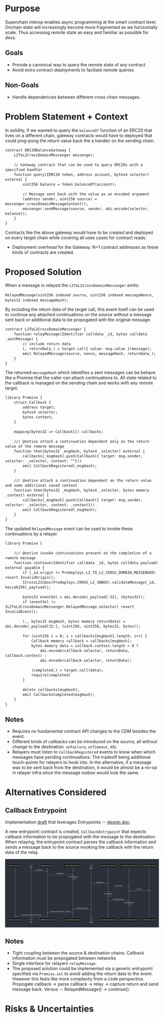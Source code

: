# Purpose

Superchain interop enables async programming at the smart contract level. Onchain state will increasingly become more fragmented as we horizontally scale. Thus accessing remote state as easy and familiar as possible for devs.

## Goals

- Provide a canonical way to query the remote state of any contract
- Avoid extra contract deployments to faciliate remote queries

## Non-Goals

- Handle dependencies between different cross chain messages.

# Problem Statement + Context

In solidity, if we wanted to query the `balanceOf` function of an ERC20 that lives on a different chain, gateway contracts would have to deployed that could ping-pong the return value back the a handler on the sending chain.

```solidity
contract ERC20BalanceGateway {
    L2ToL2CrossDomainMessenger messenger;

    // Gateway contract that can be used to query ERC20s with a specified handler
    function query(IERC20 token, address account, bytes4 selector) external {
        uint256 balance = token.balanceOf(account);

        // Message sent back with the value as an encoded argument
        (address sender, uint256 source) = messenger.crossDomainMessageContext();
        messenger.sendMessage(source, sender, abi.encode(selector, balance));
    }
}
```

Contracts like the above gateway would have to be created and deployed on every target chain while covering all uses cases for contract reads.

- Deployment overhead for the Gateway. N+1 contract addresses as these kinds of contracts are created.

# Proposed Solution

When a message is relayed the `L2ToL2CrossDomainMessenger` emits:

`RelayedMessage(uint256 indexed source, uint256 indexed messageNonce, bytes32 indexed messageHash);`

By including the return data of the target call, this event itself can be used to continue any attached continuations on the source without a message sent back or additional data to be propogated with the original message.

```solidity
contract L2ToL2CrossDomainMessenger {
    function relayMessage(Identifier calldata _id, bytes calldata _sentMessage) {
        // include return data
        (, returnData_) = target.call{ value: msg.value }(message);
        emit RelayedMessage(source, nonce, messageHash, returnData_);
    }
}
```

The returned `messageHash` which identifies a sent messages can be behave like a Promise that the caller can attach continuations to. All state
related to the callback is managed on the sending chain and works with any remote target.

```solidity
library Promise {
    struct Callback {
        address target;
        bytes4 selector;
        bytes context;
    }

    mapping(bytes32 => Callback[]) callbacks;

    /// @notice attach a continuation dependent only on the return value of the remote message
    function then(bytes32 _msgHash, bytes4 _selector) external {
        callbacks[_msgHash].push(Callback({ target: msg.sender, selector: _selector, context: ""}))
        emit CallbackRegistered(_msgHash);
    }

    /// @notice attach a continuation dependent on the return value and some additional saved context
    function then(bytes32 _msgHash, bytes4 _selector, bytes memory _context) external {
        callbacks[_msgHash].push(Callback({ target: msg.sender, selector: _selector, context: _context}))
        emit CallbackRegistered(_msgHash);
    }
}
```

The updated `RelayedMessage` event can be used to invoke these continuations by a relayer.

```solidity
library Promise {

    /// @notice invoke continuations present on the completion of a remote message
    function continue(Identifier calldata _id, bytes calldata payload) external payable {
        if (_id.origin != Predeploys.L2_TO_L2_CROSS_DOMAIN_MESSENGER) revert InvalidOrigin();
        ICrossL2Inbox(Predeploys.CROSS_L2_INBOX).validateMessage(_id, keccak256(_payload));

        bytes32 eventSel = abi.decode(_payload[:32], (bytes32));
        if (eventSel != IL2ToL2CrossDomainMessenger.RelayedMessage.selector) revert InvalidEvent();

        (,, bytes32 msgHash, bytes memory returnData) = abi.decode(_payload[32:], (uint256, uint256, bytes32, bytes));

        for (uint256 i = 0; i < callbacks[msgHash].length; i++) {
            Callback memory callback = callbacks[msgHash];
            bytes memory data = callback.context.length > 0 ?
                abi.encode(callback.selector, returnData, callback.context) :
                abi.encode(callback.selector, returnData);

            (completed,) = target.call(data);
            require(completed)
        }

        delete callbacks[msgHash];
        emit CallbacksCompleted(msgHash);
    }
}
```

## Notes

- Requires no fundamental contract API changes to the CDM besides the event.
- Different kinds of callbacks can be introduced on the source, all without change to the destination. `onFailure`, `onTimeout`, etc.
- Relayers must listen to `CallbackRegistered` events to know when which messages have pending continuations. The tradeoff being additional touch-points for relayers to hook into. In the alternative, if a message was to be sent back from the destination, it would be almost be a no-op in relayer infra since the message outbox would look the same.

# Alternatives Considered

## Callback Entrypoint

Implementation [draft](https://github.com/defi-wonderland/optimism/pull/162/) that leverages Entrypoints -- [design doc](https://github.com/ethereum-optimism/design-docs/pull/163).

A new entrypoint contract is created, `CallbackEntrypoint` that expects callback information to be propogated with the message to the destination. When relaying, the entrypoint contract parses the callback information and sends a message back to the source invoking the callback with the return data of the relay.

![Callback Entrypoint](./promise/callback-entrypoint.png)

## Notes

- Tight coupling between the source & destination chains. Callback information must be propogated between networks
- Single interface for relayers `relayMessage`.
- The proposed solution could be implemented via a generic entrypoint specified via `Promise.sol` to avoid adding the return data to the event. However this feels like more complexity from a code perspectice. Propogate callback -> parse callback -> relay -> capture return and send message back. Versus -- RelayedMessage() -> continue().

# Risks & Uncertainties
